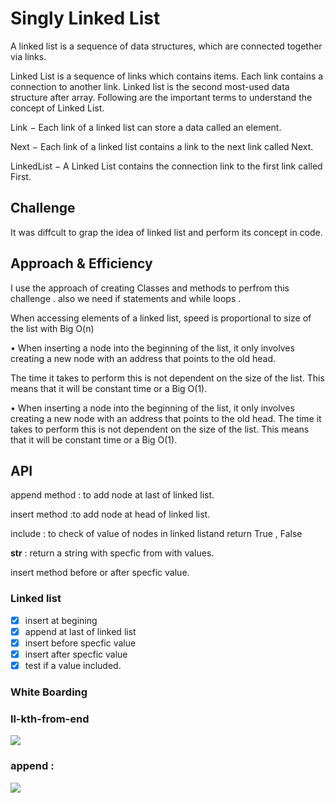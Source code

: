 # Singly Linked List

A linked list is a sequence of data structures, which are connected together via links.

Linked List is a sequence of links which contains items. Each link contains a connection to another link. Linked list is the second most-used data structure after array. Following are the important terms to understand the concept of Linked List.

Link − Each link of a linked list can store a data called an element.

Next − Each link of a linked list contains a link to the next link called Next.

LinkedList − A Linked List contains the connection link to the first link called First.

## Challenge

It was diffcult to grap the idea of linked list and perform its concept in code.

## Approach & Efficiency

<!-- What approach did you take? Why? What is the Big O space/time for this approach? -->

I use the approach of creating Classes and methods to perfrom this challenge .
also we need if statements and while loops .

When accessing elements of a linked list, speed is proportional to size of the list with Big O(n)

• When inserting a node into the beginning of the list, it only involves creating a new node with an address that points to the old head.

The time it takes to perform this is not dependent on the size of the list. This means that it will be constant time or a Big O(1).

• When inserting a node into the beginning of the list, it only involves creating a new node with an address that points to the old head. The time it takes to perform this is not dependent on the size of the list. This means that it will be constant time or a Big O(1).

## API

<!-- Description of each method publicly available to your Linked List -->

append method : to add node at last of linked list.

insert method :to add node at head of linked list.

include : to check of value of nodes in linked listand return True , False

**str** : return a string with specfic from with values.

insert method before or after specfic value.

### Linked list

- [x] insert at begining
- [x] append at last of linked list
- [x] insert before specfic value
- [x] insert after specfic value
- [x] test if a value included.

### White Boarding

### ll-kth-from-end

![](https://i.ibb.co/Tk7s0Bh/code-challenges-3.jpg)

### append :

![](https://i.ibb.co/Yck7FGx/code-challenges.jpg)
